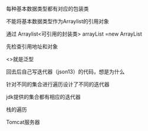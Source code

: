 每种基本数据类型都有对应的包装类

不能将基本数据类型作为Arraylist的引用对象

通过
	Arraylist<可引用的封装类> arrayList =new ArrayList

先检查引用地址和对象

<>就是泛型

回去后自己写迭代器（json13）的代码，想是为什么

针对不同的集合进行遍历设计了不同的迭代器

jdk提供的集合都有相应的迭代器

栈的遍历

Tomcat服务器